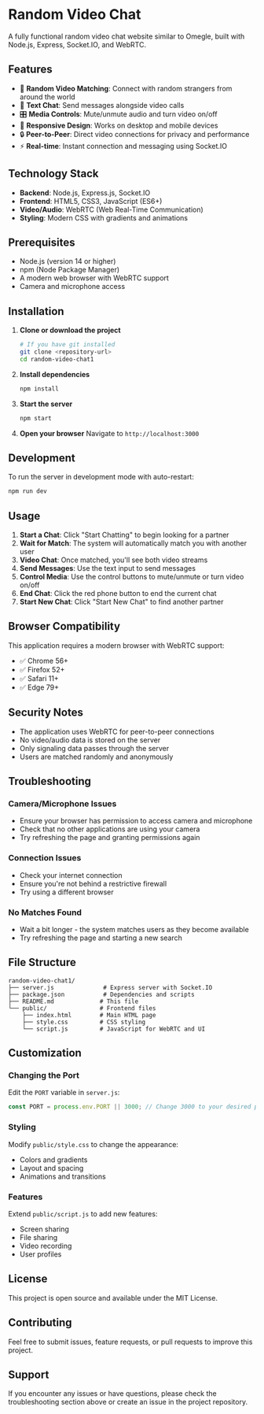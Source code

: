 # Random Video Chat

A fully functional random video chat website similar to Omegle, built with Node.js, Express, Socket.IO, and WebRTC.

## Features

- 🎥 **Random Video Matching**: Connect with random strangers from around the world
- 💬 **Text Chat**: Send messages alongside video calls
- 🎛️ **Media Controls**: Mute/unmute audio and turn video on/off
- 📱 **Responsive Design**: Works on desktop and mobile devices
- 🔒 **Peer-to-Peer**: Direct video connections for privacy and performance
- ⚡ **Real-time**: Instant connection and messaging using Socket.IO

## Technology Stack

- **Backend**: Node.js, Express.js, Socket.IO
- **Frontend**: HTML5, CSS3, JavaScript (ES6+)
- **Video/Audio**: WebRTC (Web Real-Time Communication)
- **Styling**: Modern CSS with gradients and animations

## Prerequisites

- Node.js (version 14 or higher)
- npm (Node Package Manager)
- A modern web browser with WebRTC support
- Camera and microphone access

## Installation

1. **Clone or download the project**
   ```bash
   # If you have git installed
   git clone <repository-url>
   cd random-video-chat1
   ```

2. **Install dependencies**
   ```bash
   npm install
   ```

3. **Start the server**
   ```bash
   npm start
   ```

4. **Open your browser**
   Navigate to `http://localhost:3000`

## Development

To run the server in development mode with auto-restart:

```bash
npm run dev
```

## Usage

1. **Start a Chat**: Click "Start Chatting" to begin looking for a partner
2. **Wait for Match**: The system will automatically match you with another user
3. **Video Chat**: Once matched, you'll see both video streams
4. **Send Messages**: Use the text input to send messages
5. **Control Media**: Use the control buttons to mute/unmute or turn video on/off
6. **End Chat**: Click the red phone button to end the current chat
7. **Start New Chat**: Click "Start New Chat" to find another partner

## Browser Compatibility

This application requires a modern browser with WebRTC support:

- ✅ Chrome 56+
- ✅ Firefox 52+
- ✅ Safari 11+
- ✅ Edge 79+

## Security Notes

- The application uses WebRTC for peer-to-peer connections
- No video/audio data is stored on the server
- Only signaling data passes through the server
- Users are matched randomly and anonymously

## Troubleshooting

### Camera/Microphone Issues
- Ensure your browser has permission to access camera and microphone
- Check that no other applications are using your camera
- Try refreshing the page and granting permissions again

### Connection Issues
- Check your internet connection
- Ensure you're not behind a restrictive firewall
- Try using a different browser

### No Matches Found
- Wait a bit longer - the system matches users as they become available
- Try refreshing the page and starting a new search

## File Structure

```
random-video-chat1/
├── server.js              # Express server with Socket.IO
├── package.json           # Dependencies and scripts
├── README.md             # This file
└── public/               # Frontend files
    ├── index.html        # Main HTML page
    ├── style.css         # CSS styling
    └── script.js         # JavaScript for WebRTC and UI
```

## Customization

### Changing the Port
Edit the `PORT` variable in `server.js`:
```javascript
const PORT = process.env.PORT || 3000; // Change 3000 to your desired port
```

### Styling
Modify `public/style.css` to change the appearance:
- Colors and gradients
- Layout and spacing
- Animations and transitions

### Features
Extend `public/script.js` to add new features:
- Screen sharing
- File sharing
- Video recording
- User profiles

## License

This project is open source and available under the MIT License.

## Contributing

Feel free to submit issues, feature requests, or pull requests to improve this project.

## Support

If you encounter any issues or have questions, please check the troubleshooting section above or create an issue in the project repository.
